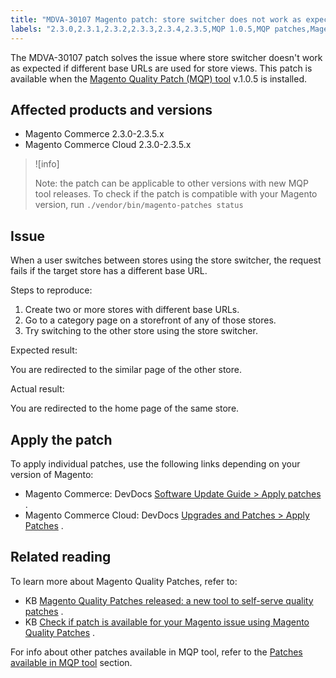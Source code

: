 ```yaml
---
title: "MDVA-30107 Magento patch: store switcher does not work as expected"
labels: "2.3.0,2.3.1,2.3.2,2.3.3,2.3.4,2.3.5,MQP 1.0.5,MQP patches,Magento Commerce,Magento Commerce Cloud,Magento Quality Patches,store switcher,support tools"
---
```


The MDVA-30107 patch solves the issue where store switcher doesn't work as expected if different base URLs are used for store views. This patch is available when the [Magento Quality Patch (MQP) tool](https://devdocs.magento.com/guides/v2.4/comp-mgr/patching.html#mqp) v.1.0.5 is installed.

## Affected products and versions

* Magento Commerce 2.3.0-2.3.5.x
* Magento Commerce Cloud 2.3.0-2.3.5.x

>![info]
>
>Note: the patch can be applicable to other versions with new MQP tool releases. To check if the patch is compatible with your Magento version, run `./vendor/bin/magento-patches
    status` 

## Issue

When a user switches between stores using the store switcher, the request fails if the target store has a different base URL.

 <span class="wysiwyg-underline">Steps to reproduce:</span> 

1. Create two or more stores with different base URLs.
1. Go to a category page on a storefront of any of those stores.
1. Try switching to the other store using the store switcher.

 <span class="wysiwyg-underline">Expected result:</span> 

You are redirected to the similar page of the other store.

 <span class="wysiwyg-underline">Actual result:</span> 

You are redirected to the home page of the same store.

## Apply the patch

To apply individual patches, use the following links depending on your version of Magento:

* Magento Commerce: DevDocs [Software Update Guide > Apply patches](https://devdocs.magento.com/guides/v2.4/comp-mgr/patching/mqp.html) .
* Magento Commerce Cloud: DevDocs [Upgrades and Patches > Apply Patches](https://devdocs.magento.com/cloud/project/project-patch.html) .

## Related reading

To learn more about Magento Quality Patches, refer to:

* KB [Magento Quality Patches released: a new tool to self-serve quality patches](https://support.magento.com/hc/en-us/articles/360047139492) .
* KB [Check if patch is available for your Magento issue using Magento Quality Patches](https://support.magento.com/hc/en-us/articles/360047125252) .

For info about other patches available in MQP tool, refer to the [Patches available in MQP tool](https://support.magento.com/hc/en-us/sections/360010506631-Patches-available-in-MQP-tool-) section.